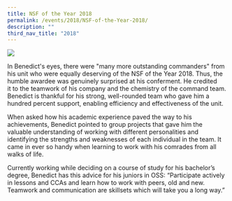 ```yaml
---
title: NSF of the Year 2018
permalink: /events/2018/NSF-of-the-Year-2018/
description: ""
third_nav_title: "2018"
---
```

![](/images/Achievements/2018/NSF%20of%20the%20Year%202018/N1.jpg)

In Benedict's eyes, there were "many more outstanding commanders" from his unit who were equally deserving of the NSF of the Year 2018. Thus, the humble awardee was genuinely surprised at his conferment. He credited it to the teamwork of his company and the chemistry of the command team. Benedict is thankful for his strong, well-rounded team who gave him a hundred percent support, enabling efficiency and effectiveness of the unit.  

When asked how his academic experience paved the way to his achievements, Benedict pointed to group projects that gave him the valuable understanding of working with different personalities and identifying the strengths and weaknesses of each individual in the team. It came in ever so handy when learning to work with his comrades from all walks of life.

Currently working while deciding on a course of study for his bachelor’s degree, Benedict has this advice for his juniors in OSS: “Participate actively in lessons and CCAs and learn how to work with peers, old and new. Teamwork and communication are skillsets which will take you a long way.”